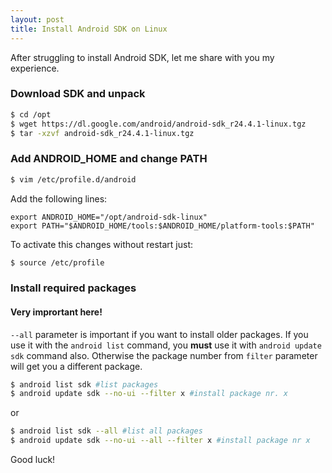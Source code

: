 ```yaml
---
layout: post
title: Install Android SDK on Linux
---
```


After struggling to install Android SDK, let me share with you my experience.

### Download SDK and unpack

```bash
$ cd /opt
$ wget https://dl.google.com/android/android-sdk_r24.4.1-linux.tgz
$ tar -xzvf android-sdk_r24.4.1-linux.tgz
```

### Add ANDROID_HOME and change PATH

```bash
$ vim /etc/profile.d/android
```

Add the following lines:

```text
export ANDROID_HOME="/opt/android-sdk-linux"
export PATH="$ANDROID_HOME/tools:$ANDROID_HOME/platform-tools:$PATH"
```

To activate this changes without restart just:

```bash
$ source /etc/profile
```

### Install required packages

#### Very imprortant here!

`--all` parameter is important if you want to install older packages. If you use it with the `android list` command, you **must** use it with `android update sdk` command also. Otherwise the package number from `filter` parameter will get you a different package.

```bash
$ android list sdk #list packages
$ android update sdk --no-ui --filter x #install package nr. x
```

or

```bash
$ android list sdk --all #list all packages
$ android update sdk --no-ui --all --filter x #install package nr x
```

Good luck!

